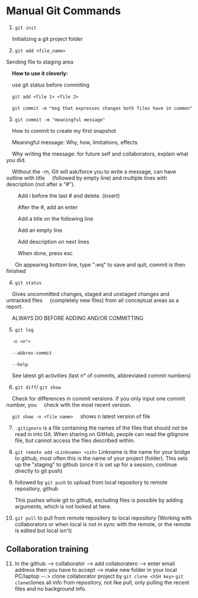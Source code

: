# Manual Git Commands

1. `git init`

    Initializing a git project folder

2. `git add <file_name>`

Sending file to staging area

    **How to use it cleverly:**

    use git status before commiting

    `git add <file 1> <file 2>`

    `git commit -m "msg that expresses changes both files have in common"`

3. `git commit -m "meaningful message"`

    How to commit to create my first snapshot

    Meaningful message: Why, how, limitations, effects

    Why writing the message: for future self and collaborators, explain what you did. 

    Without the -m, Git will ask/force you to write a message, can have outline with title      (followed by empty line) and multiple lines with description (not after a "#"). 

        Add i before the last # and delete. (insert)

        After the #, add an enter

        Add a title on the following line

        Add an empty line

        Add description on next lines

        When done, press esc

      On appearing bottom line, type ":wq" to save and quit, commit is then finished

4. `git status`

    Gives uncommitted changes, staged and unstaged changes and untracked files     (completely new files) from all conceptual areas as a report. 

    ALWAYS DO BEFORE ADDING AND/OR COMMITTING

5. `git log`

    `-n <n°>`

    `--abbrev-commit`

    `--help`

    See latest git activities (last n° of commits, abbreviated commit numbers)

6. `git diff`/ `git show`

    Check for differences in commit versions. if you only input one commit number, you     check with the most recent version.

    `git show -n <file name>` 
    shows n latest version of file

7. `.gitignore` is a file containing the names of the files that should not be read in into Git. When sharing on GitHub, people can read the gitignore file, but cannot access the files described within. 

8. `git remote add <Linkname> <ssh>`
   Linkname is the name for your bridge to github, most often this is the name of your project (folder). This sets up the "staging" to github (once it is set up for a session, continue directly to git push)

9. followed by `git push` to upload from local repository to remote repository, github
   
   This pushes whole git to github, excluding files is possible by adding arguments, which is not looked at here.

10. `git pull` to pull from remote repository to local repository (Working with collaborators or when local is not in sync with the remote, or the remote is edited    but local isn't)
    
## Collaboration training

11. In the github --> collaborator --> add collaboratero --> enter email address then you have to accept --> make new folder in your local PC/laptop --.> clone collaborator project by `git clone <SSH key>`
    `git clone`clones all info from repository, not like pull, only pulling the recent files and no background 
info. 
